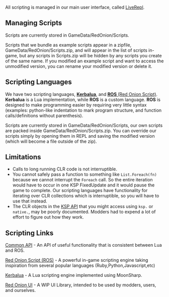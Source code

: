 All scripting is managed in our main user interface, called [LiveRepl](../LiveRepl/Readm.md).

## Managing Scripts
Scripts are currently stored in GameData/RedOnion/Scripts. 

Scripts that we bundle as example scripts appear in a zipfile, GameData/RedOnion/Scripts.zip, and will appear in the list of scripts in-game, but any scripts in Scripts.zip will be hidden by any scripts you create of the same name. If you modified an example script and want to access the unmodified version, you can rename your modified version or delete it.

## Scripting Languages
We have two scripting languages, [**Kerbalua**](Kerbalua/README.md), and [**ROS** (Red Onion Script)](RedOnion.ROS/README.md). **Kerbalua** is a Lua implementation, while **ROS** is a custom language. **ROS** is designed to make programming easier by requiring very little syntax (examples: python-like indentation to mark program structure, and function calls/definitions without parenthesis).

Scripts are currently stored in GameData/RedOnion/Scripts,
our own scripts are packed inside GameData/RedOnion/Scripts.zip.
You can override our scripts simply by opening them in REPL
and saving the modified version (which will become a file outside of the zip).

## Limitations
- Calls to long running CLR code is not interruptible.
- You cannot safely pass a function to something like
`List.Foreach(fn)` because we cannot interrupt the `Foreach` call. So the entire iteration would have to occur in one KSP FixedUpdate and it would pause the game to complete. Our scripting languages have functionality for iterating over CLR collections which is interruptible, so you will have to use that instead.
- The CLR objects in the [KSP API](https://kerbalspaceprogram.com/api/annotated.html) that you might access using `ksp.` or `native.`, may be poorly documented. Modders had to expend a lot of effort to figure out how they work. 

## Scripting Links

[Common API](RedOnion.KSP/API/Globals.md) - An API of useful functionality that is consistent between Lua and ROS.

[Red Onion Script (ROS)](RedOnion.ROS/README.md) - A powerful in-game scripting engine taking inspiration from several popular languages (Ruby,Python,Javascript,etc)

[Kerbalua](Kerbalua/README.md) - A Lua scripting engine implemented using MoonSharp.

[Red Onion UI](RedOnion.UI/README.md) - A WIP UI Library, intended to be used by modders, users, and ourselves.